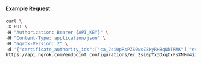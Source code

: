 <!-- Code generated for API Clients. DO NOT EDIT. -->

#### Example Request

```bash
curl \
-X PUT \
-H "Authorization: Bearer {API_KEY}" \
-H "Content-Type: application/json" \
-H "Ngrok-Version: 2" \
-d '{"certificate_authority_ids":["ca_2si0pRsPZS0wsZ8HyRH8qNbTRMK"],"enabled":true}' \
https://api.ngrok.com/endpoint_configurations/ec_2si0pYx3DxqCxFsXNHm4idAMmud/mutual_tls
```

